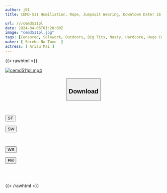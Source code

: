 ```yaml
---
author: j91
title: CEMD-511 Humiliation, Rape, Jumpsuit Wearing, Downtown Date! 16 Mai Arisu

url: /v/cemd511pl
date: 2024-04-06T01:20:00Z
image: "cemd511pl.jpg"
tags: [Censored, Solowork, Outdoors, Big Tits, Nasty, Hardcore, Huge Cock, Acme · Orgasm	]
maker: [ Serebu No Tomo  ]
actress: [ Arisu Mai ]
---
```



{{< rawhtml >}}

<div class="video" data-videoid="aG4oWDwVxkUx14D">
    <a href="javascript:;">
        <img src="/v/cemd511pl/cemd511pl.jpg" width="WIDTH" height="HEIGHT" alt="cemd511pl.mp4" loading="lazy">
    </a>
</div>

<script type="text/javascript" src="https://j91.asia/asset/on-demand-st.js"></script>

<br>
  <link rel="stylesheet" href="https://j91.asia/asset/bs5.css">
  
  <center>
  <button class="btn btn-primary" type="button" data-bs-toggle="collapse" data-bs-target=".multi-collapse" aria-expanded="false" aria-controls="multiCollapseExample1 multiCollapseExample2"><h2>Download</h2></button></center>
</p>
<div class="row">
  <div class="col">
    <div class="collapse multi-collapse" id="multiCollapseExample1">
      <div class="card card-body">
	      	      <br>
<div class="buttons">  
<p><a href="https://streamtape.to/v/aG4oWDwVxkUx14D" target="_blank"><button class="btn-hover color-3"><i class="fa fa-download"></i> ST</button></a></p>
<p><a href="https://asnwish.com/au6ngvx617f2" target="_blank"><button class="btn-hover color-2"><i class="fa fa-download"></i> SW</button></a></p></div>
    </div>
  </div>
</div>
  <div class="col">
    <div class="collapse multi-collapse" id="multiCollapseExample2">
      <div class="card card-body">
	      <br>
<div class="buttons">
<p><a href="https://wolfstream.tv/sxgbq3kebmhk"><button class="btn-hover color-9"><i class="fa fa-download"></i> WS</button></a></p>
<p><a href="https://filemoon.sx/d/0gwn1aa355cm"><button class="btn-hover color-8"><i class="fa fa-download"></i> FM</button></a></p></div>
<br><br>
      </div>
    </div>
  </div>
</div>

{{< /rawhtml >}}